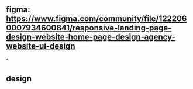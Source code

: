 figma: https://www.figma.com/community/file/1222060007934600841/responsive-landing-page-design-website-home-page-design-agency-website-ui-design
 --- 
  ^
 
design 
---
